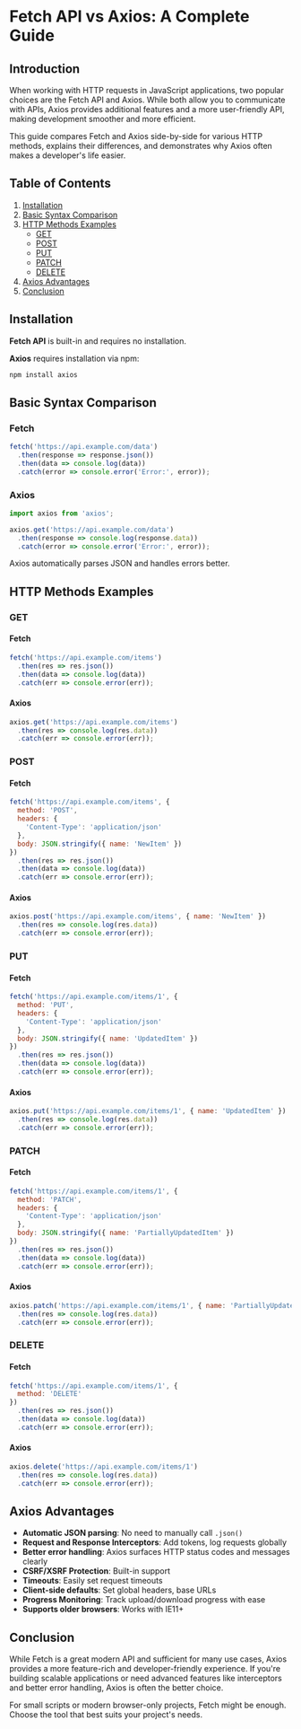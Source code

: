 # Fetch API vs Axios: A Complete Guide

## Introduction

When working with HTTP requests in JavaScript applications, two popular choices are the Fetch API and Axios. While both allow you to communicate with APIs, Axios provides additional features and a more user-friendly API, making development smoother and more efficient.

This guide compares Fetch and Axios side-by-side for various HTTP methods, explains their differences, and demonstrates why Axios often makes a developer's life easier.

## Table of Contents

1. [Installation](#installation)
2. [Basic Syntax Comparison](#basic-syntax-comparison)
3. [HTTP Methods Examples](#http-methods-examples)
   * [GET](#get)
   * [POST](#post)
   * [PUT](#put)
   * [PATCH](#patch)
   * [DELETE](#delete)
4. [Axios Advantages](#axios-advantages)
5. [Conclusion](#conclusion)

## Installation

**Fetch API** is built-in and requires no installation.

**Axios** requires installation via npm:

```bash
npm install axios
```

## Basic Syntax Comparison

### Fetch

```javascript
fetch('https://api.example.com/data')
  .then(response => response.json())
  .then(data => console.log(data))
  .catch(error => console.error('Error:', error));
```

### Axios

```javascript
import axios from 'axios';

axios.get('https://api.example.com/data')
  .then(response => console.log(response.data))
  .catch(error => console.error('Error:', error));
```

Axios automatically parses JSON and handles errors better.

## HTTP Methods Examples

### GET

#### Fetch

```javascript
fetch('https://api.example.com/items')
  .then(res => res.json())
  .then(data => console.log(data))
  .catch(err => console.error(err));
```

#### Axios

```javascript
axios.get('https://api.example.com/items')
  .then(res => console.log(res.data))
  .catch(err => console.error(err));
```

### POST

#### Fetch

```javascript
fetch('https://api.example.com/items', {
  method: 'POST',
  headers: {
    'Content-Type': 'application/json'
  },
  body: JSON.stringify({ name: 'NewItem' })
})
  .then(res => res.json())
  .then(data => console.log(data))
  .catch(err => console.error(err));
```

#### Axios

```javascript
axios.post('https://api.example.com/items', { name: 'NewItem' })
  .then(res => console.log(res.data))
  .catch(err => console.error(err));
```

### PUT

#### Fetch

```javascript
fetch('https://api.example.com/items/1', {
  method: 'PUT',
  headers: {
    'Content-Type': 'application/json'
  },
  body: JSON.stringify({ name: 'UpdatedItem' })
})
  .then(res => res.json())
  .then(data => console.log(data))
  .catch(err => console.error(err));
```

#### Axios

```javascript
axios.put('https://api.example.com/items/1', { name: 'UpdatedItem' })
  .then(res => console.log(res.data))
  .catch(err => console.error(err));
```

### PATCH

#### Fetch

```javascript
fetch('https://api.example.com/items/1', {
  method: 'PATCH',
  headers: {
    'Content-Type': 'application/json'
  },
  body: JSON.stringify({ name: 'PartiallyUpdatedItem' })
})
  .then(res => res.json())
  .then(data => console.log(data))
  .catch(err => console.error(err));
```

#### Axios

```javascript
axios.patch('https://api.example.com/items/1', { name: 'PartiallyUpdatedItem' })
  .then(res => console.log(res.data))
  .catch(err => console.error(err));
```

### DELETE

#### Fetch

```javascript
fetch('https://api.example.com/items/1', {
  method: 'DELETE'
})
  .then(res => res.json())
  .then(data => console.log(data))
  .catch(err => console.error(err));
```

#### Axios

```javascript
axios.delete('https://api.example.com/items/1')
  .then(res => console.log(res.data))
  .catch(err => console.error(err));
```

## Axios Advantages

* **Automatic JSON parsing**: No need to manually call `.json()`
* **Request and Response Interceptors**: Add tokens, log requests globally
* **Better error handling**: Axios surfaces HTTP status codes and messages clearly
* **CSRF/XSRF Protection**: Built-in support
* **Timeouts**: Easily set request timeouts
* **Client-side defaults**: Set global headers, base URLs
* **Progress Monitoring**: Track upload/download progress with ease
* **Supports older browsers**: Works with IE11+

## Conclusion

While Fetch is a great modern API and sufficient for many use cases, Axios provides a more feature-rich and developer-friendly experience. If you're building scalable applications or need advanced features like interceptors and better error handling, Axios is often the better choice.

For small scripts or modern browser-only projects, Fetch might be enough. Choose the tool that best suits your project's needs.